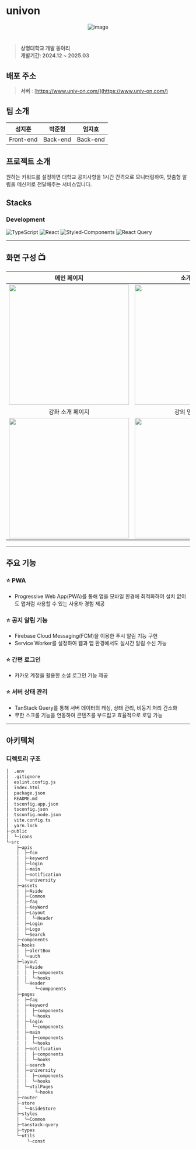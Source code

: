# univon

<div align="center">
<img alt="image" src="https://github.com/user-attachments/assets/c901ef67-dd42-45b1-a407-bfa4f03babf1">

</div>

# 
> **상명대학교 개발 동아리** <br/> **개발기간: 2024.12 ~ 2025.03**

## 배포 주소

> **서버** : [https://www.univ-on.com/](https://www.univ-on.com/)<br>

## 팀 소개

|      성지훈       |          박준형         |       엄지호         |                                                                                                               
| :------------------------------------------------------------------------------: | :---------------------------------------------------------------------------------------------------------------------------------------------------: | :---------------------------------------------------------------------------------------------------------------------------------------------------------------------------------------------------: | 
| Front-end | Back-end | Back-end |

## 프로젝트 소개

원하는 키워드를 설정하면 대학교 공지사항을 1시간 간격으로 모니터링하여, 맞춤형 알림을 메신저로 전달해주는 서비스입니다.


## Stacks 

### Development
![TypeScript](https://img.shields.io/badge/TypeScript-007ACC?style=for-the-badge&logo=typescript&logoColor=white)
![React](https://img.shields.io/badge/React-20232A?style=for-the-badge&logo=react&logoColor=61DAFB)
![Styled-Components](https://img.shields.io/badge/styled--components-DB7093?style=for-the-badge&logo=styled-components&logoColor=white)
![React Query](https://img.shields.io/badge/-React%20Query-FF4154?style=for-the-badge&logo=react%20query&logoColor=white)

---
## 화면 구성 📺
| 메인 페이지  |  소개 페이지   |
| :-------------------------------------------: | :------------: |
|  <img width="329" src=""/> |  <img width="329" src=""/>|  
| 강좌 소개 페이지   |  강의 영상 페이지   |  
| <img width="329" src=""/>   |  <img width="329" src=""/>     |

---
## 주요 기능

### ⭐️ PWA
- Progressive Web App(PWA)를 통해 앱을 모바일 환경에 최적화하여 설치 없이도 앱처럼 사용할 수 있는 사용자 경험 제공

### ⭐️ 공지 알림 기능
- Firebase Cloud Messaging(FCM)을 이용한 푸시 알림 기능 구현
- Service Worker를 설정하여 웹과 앱 환경에서도 실시간 알림 수신 가능

### ⭐️ 간편 로그인
- 카카오 계정을 활용한 소셜 로그인 기능 제공

### ⭐️ 서버 상태 관리
- TanStack Query를 통해 서버 데이터의 캐싱, 상태 관리, 비동기 처리 간소화
- 무한 스크롤 기능을 연동하여 콘텐츠를 부드럽고 효율적으로 로딩 가능

---
## 아키텍쳐

### 디렉토리 구조
```bash
│  .env
│  .gitignore
│  eslint.config.js
│  index.html
│  package.json
│  README.md
│  tsconfig.app.json
│  tsconfig.json
│  tsconfig.node.json
│  vite.config.ts
│  yarn.lock
├─public
│  └─icons
└─src
    ├─apis
    │  ├─fcm
    │  ├─keyword
    │  ├─login
    │  ├─main
    │  ├─notification
    │  └─university
    ├─assets
    │  ├─Aside
    │  ├─Common
    │  ├─faq
    │  ├─KeyWord
    │  ├─Layout
    │  │  └─Header
    │  ├─Login
    │  ├─Logo
    │  └─Search
    ├─components
    ├─hooks
    │  ├─alertBox
    │  └─auth
    ├─layout
    │  ├─Aside
    │  │  ├─components
    │  │  └─hooks
    │  └─Header
    │      └─components
    ├─pages
    │  ├─faq
    │  ├─keyword
    │  │  ├─components
    │  │  └─hooks
    │  ├─login
    │  │  └─components
    │  ├─main
    │  │  ├─components
    │  │  └─hooks
    │  ├─notification
    │  │  ├─components
    │  │  └─hooks
    │  ├─search
    │  ├─university
    │  │  ├─components
    │  │  └─hooks
    │  └─utilPages
    │      └─hooks
    ├─router
    ├─store
    │  └─AsideStore
    ├─styles
    │  └─Common
    ├─tanstack-query
    ├─types
    └─utils
        └─const

```
